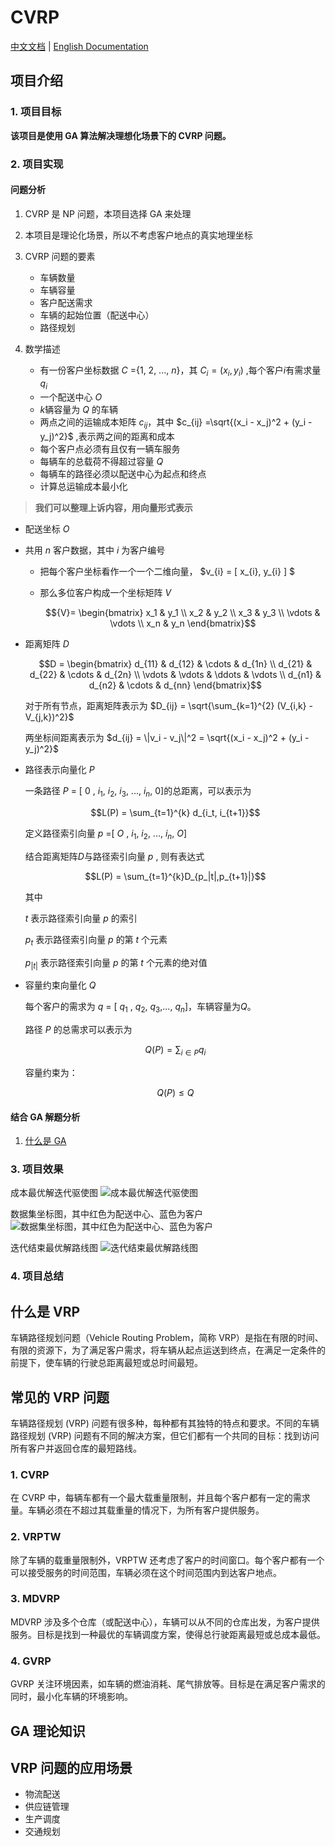 # CVRP

[中文文档](README_zh.md) | [English Documentation](README.md)

## 项目介绍

### 1. 项目目标

**该项目是使用 GA 算法解决理想化场景下的 CVRP 问题。**

### 2. 项目实现

#### 问题分析

1. CVRP 是 NP 问题，本项目选择 GA 来处理

2. 本项目是理论化场景，所以不考虑客户地点的真实地理坐标

3. CVRP 问题的要素

   - 车辆数量
   - 车辆容量
   - 客户配送需求
   - 车辆的起始位置（配送中心）
   - 路径规划

4. 数学描述

   - 有一份客户坐标数据 $C$ ={1, 2, ..., $n$}，其 $C_i = (x_i, y_i)$ ,每个客户$i$有需求量 $q_i$
   - 一个配送中心 $O$
   - $k$辆容量为 $Q$ 的车辆
   - 两点之间的运输成本矩阵 $c_{ij}$，其中
     $c_{ij} =\sqrt{(x_i - x_j)^2 + (y_i - y_j)^2}$
     ,表示两之间的距离和成本
   - 每个客户点必须有且仅有一辆车服务
   - 每辆车的总载荷不得超过容量 $Q$
   - 每辆车的路径必须以配送中心为起点和终点
   - 计算总运输成本最小化

> **我们可以整理上诉内容，用向量形式表示**

- 配送坐标 $O$

- 共用 $n$ 客户数据，其中 $i$ 为客户编号

  - 把每个客户坐标看作一个一个二维向量，
    $v_{i} = [ x_{i}, y_{i} ] $

  - 那么多位客户构成一个坐标矩阵 $V$

    $${V}=
    \begin{bmatrix}
    x_1 & y_1 \\
    x_2 & y_2 \\
    x_3 & y_3 \\
    \vdots & \vdots \\
    x_n & y_n
    \end{bmatrix}$$

- 距离矩阵 $D$

  $$D =
    \begin{bmatrix}
    d_{11} & d_{12} & \cdots & d_{1n} \\
    d_{21} & d_{22} & \cdots & d_{2n} \\
    \vdots & \vdots & \ddots & \vdots \\
    d_{n1} & d_{n2} & \cdots & d_{nn}
    \end{bmatrix}$$

  对于所有节点，距离矩阵表示为
  $D_{ij} = \sqrt{\sum_{k=1}^{2} (V_{i,k} - V_{j,k})^2}$

  两坐标间距离表示为
  $d_{ij} = \|v_i - v_j\|^2 = \sqrt{(x_i - x_j)^2 + (y_i - y_j)^2}$

- 路径表示向量化 $P$

  一条路径 $P$ = [ $0$ , $i_1$, $i_2$, $i_3$, ..., $i_n$, $0$]的总距离，可以表示为

  $$L(P) = \sum_{t=1}^{k} d_{i_t, i_{t+1}}$$

  定义路径索引向量 $p$ =[ $O$ , $i_1$, $i_2$, ..., $i_n$, $O$]

  结合距离矩阵$D$与路径索引向量 $p$ , 则有表达式

  $$L(P) = \sum_{t=1}^{k}D_{p_|t|,p_{t+1}|}$$

  其中

  $t$ 表示路径索引向量 $p$ 的索引

  $p_t$ 表示路径索引向量 $p$ 的第 $t$ 个元素

  $p_{|t|}$ 表示路径索引向量 $p$ 的第 $t$ 个元素的绝对值

- 容量约束向量化 $Q$

  每个客户的需求为 $q$ = [ $q_1$ , $q_2$, $q_3$,..., $q_n$]，车辆容量为$Q$。

  路径 $P$ 的总需求可以表示为

  $$Q(P) = \sum_{i \in P} q_i$$

  容量约束为：

  $$Q(P) \leq Q$$

#### 结合 GA 解题分析

1. [什么是 GA](#ga理论知识)

### 3. 项目效果

成本最优解迭代驱使图
![成本最优解迭代驱使图](./assets/Figure_1.png)

数据集坐标图，其中红色为配送中心、蓝色为客户
![数据集坐标图，其中红色为配送中心、蓝色为客户](./assets/Figure_2.png)

迭代结束最优解路线图
![迭代结束最优解路线图](./assets/Figure_3.png)

### 4. 项目总结

## 什么是 VRP

车辆路径规划问题（Vehicle Routing Problem，简称 VRP）是指在有限的时间、有限的资源下，为了满足客户需求，将车辆从起点运送到终点，在满足一定条件的前提下，使车辆的行驶总距离最短或总时间最短。

## 常见的 VRP 问题

车辆路径规划 (VRP) 问题有很多种，每种都有其独特的特点和要求。不同的车辆路径规划 (VRP) 问题有不同的解决方案，但它们都有一个共同的目标：找到访问所有客户并返回仓库的最短路线。

### 1. CVRP

在 CVRP 中，每辆车都有一个最大载重量限制，并且每个客户都有一定的需求量。车辆必须在不超过其载重量的情况下，为所有客户提供服务。

### 2. VRPTW

除了车辆的载重量限制外，VRPTW 还考虑了客户的时间窗口。每个客户都有一个可以接受服务的时间范围，车辆必须在这个时间范围内到达客户地点。

### 3. MDVRP

MDVRP 涉及多个仓库（或配送中心），车辆可以从不同的仓库出发，为客户提供服务。目标是找到一种最优的车辆调度方案，使得总行驶距离最短或总成本最低。

### 4. GVRP

GVRP 关注环境因素，如车辆的燃油消耗、尾气排放等。目标是在满足客户需求的同时，最小化车辆的环境影响。

## GA 理论知识

## VRP 问题的应用场景

- 物流配送
- 供应链管理
- 生产调度
- 交通规划
